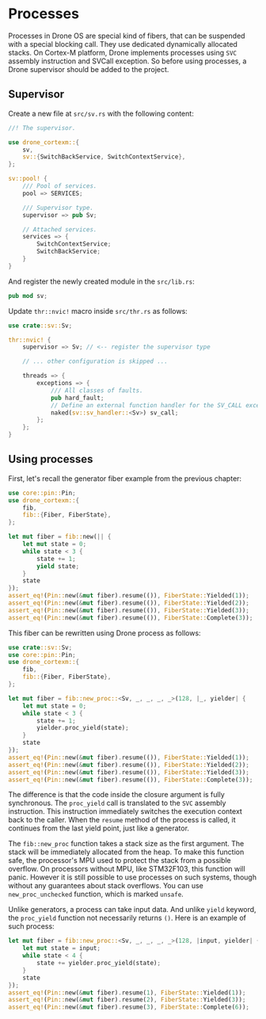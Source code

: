 # Processes

Processes in Drone OS are special kind of fibers, that can be suspended with a
special blocking call. They use dedicated dynamically allocated stacks. On
Cortex-M platform, Drone implements processes using `SVC` assembly instruction
and SVCall exception. So before using processes, a Drone supervisor should be
added to the project.

## Supervisor

Create a new file at `src/sv.rs` with the following content:

```rust
//! The supervisor.

use drone_cortexm::{
    sv,
    sv::{SwitchBackService, SwitchContextService},
};

sv::pool! {
    /// Pool of services.
    pool => SERVICES;

    /// Supervisor type.
    supervisor => pub Sv;

    // Attached services.
    services => {
        SwitchContextService;
        SwitchBackService;
    }
}
```

And register the newly created module in the `src/lib.rs`:

```rust
pub mod sv;
```

Update `thr::nvic!` macro inside `src/thr.rs` as follows:

```rust
use crate::sv::Sv;

thr::nvic! {
    supervisor => Sv; // <-- register the supervisor type

    // ... other configuration is skipped ...

    threads => {
        exceptions => {
            /// All classes of faults.
            pub hard_fault;
            // Define an external function handler for the SV_CALL exception.
            naked(sv::sv_handler::<Sv>) sv_call;
        };
    };
}
```

## Using processes

First, let's recall the generator fiber example from the previous chapter:

```rust
use core::pin::Pin;
use drone_cortexm::{
    fib,
    fib::{Fiber, FiberState},
};

let mut fiber = fib::new(|| {
    let mut state = 0;
    while state < 3 {
        state += 1;
        yield state;
    }
    state
});
assert_eq!(Pin::new(&mut fiber).resume(()), FiberState::Yielded(1));
assert_eq!(Pin::new(&mut fiber).resume(()), FiberState::Yielded(2));
assert_eq!(Pin::new(&mut fiber).resume(()), FiberState::Yielded(3));
assert_eq!(Pin::new(&mut fiber).resume(()), FiberState::Complete(3));
```

This fiber can be rewritten using Drone process as follows:

```rust
use crate::sv::Sv;
use core::pin::Pin;
use drone_cortexm::{
    fib,
    fib::{Fiber, FiberState},
};

let mut fiber = fib::new_proc::<Sv, _, _, _, _>(128, |_, yielder| {
    let mut state = 0;
    while state < 3 {
        state += 1;
        yielder.proc_yield(state);
    }
    state
});
assert_eq!(Pin::new(&mut fiber).resume(()), FiberState::Yielded(1));
assert_eq!(Pin::new(&mut fiber).resume(()), FiberState::Yielded(2));
assert_eq!(Pin::new(&mut fiber).resume(()), FiberState::Yielded(3));
assert_eq!(Pin::new(&mut fiber).resume(()), FiberState::Complete(3));
```

The difference is that the code inside the closure argument is fully
synchronous. The `proc_yield` call is translated to the `SVC` assembly
instruction. This instruction immediately switches the execution context back to
the caller. When the `resume` method of the process is called, it continues from
the last yield point, just like a generator.

The `fib::new_proc` function takes a stack size as the first argument. The stack
will be immediately allocated from the heap. To make this function safe, the
processor's MPU used to protect the stack from a possible overflow. On
processors without MPU, like STM32F103, this function will panic. However it is
still possible to use processes on such systems, though without any guarantees
about stack overflows. You can use `new_proc_unchecked` function, which is
marked `unsafe`.

Unlike generators, a process can take input data. And unlike `yield` keyword,
the `proc_yield` function not necessarily returns `()`. Here is an example of
such process:

```rust
let mut fiber = fib::new_proc::<Sv, _, _, _, _>(128, |input, yielder| {
    let mut state = input;
    while state < 4 {
        state += yielder.proc_yield(state);
    }
    state
});
assert_eq!(Pin::new(&mut fiber).resume(1), FiberState::Yielded(1));
assert_eq!(Pin::new(&mut fiber).resume(2), FiberState::Yielded(3));
assert_eq!(Pin::new(&mut fiber).resume(3), FiberState::Complete(6));
```
